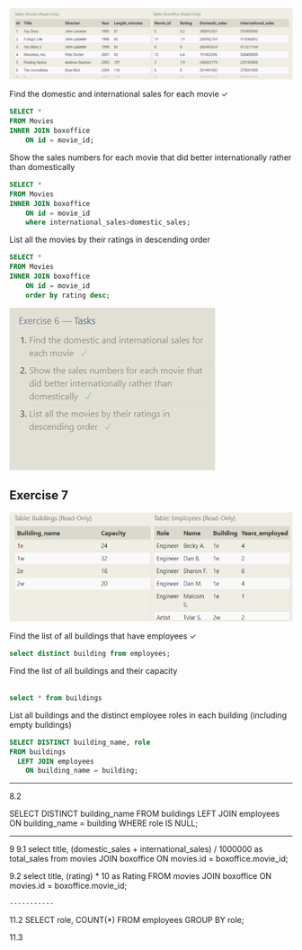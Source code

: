 ![alt text](image.png)

Find the domestic and international sales for each movie ✓

```sql
SELECT *
FROM Movies
INNER JOIN boxoffice
    ON id = movie_id;

```

Show the sales numbers for each movie that did better internationally rather than domestically

```sql
SELECT *
FROM Movies
INNER JOIN boxoffice
    ON id = movie_id
    where international_sales>domestic_sales;


```

List all the movies by their ratings in descending order

```sql
SELECT *
FROM Movies
INNER JOIN boxoffice
    ON id = movie_id
    order by rating desc;

```

![alt text](image-1.png)

## Exercise 7

![alt text](image-2.png)

Find the list of all buildings that have employees ✓

```sql
select distinct building from employees;

```

Find the list of all buildings and their capacity

```sql

select * from buildings
```

List all buildings and the distinct employee roles in each building (including empty buildings)

```sql
SELECT DISTINCT building_name, role
FROM buildings
  LEFT JOIN employees
    ON building_name = building;

```

---

8.2

SELECT DISTINCT building_name
FROM buildings
LEFT JOIN employees
ON building_name = building
WHERE role IS NULL;

---

9
9.1
select title, (domestic_sales + international_sales) / 1000000 as total_sales
from movies
JOIN boxoffice
ON movies.id = boxoffice.movie_id;

9.2
select title, (rating) \* 10 as Rating
FROM movies
JOIN boxoffice
ON movies.id = boxoffice.movie_id;

    -----------

11.2
SELECT role, COUNT(\*)
FROM employees
GROUP BY role;

11.3
